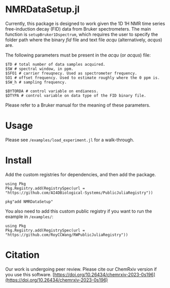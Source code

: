 # NMRDataSetup.jl
Currently, this package is designed to work given the 1D 1H NMR time series free-induction decay (FID) data from Bruker spectrometers. The main function is `setupBruker1Dspectrum`, which requires the user to specify the folder path where the binary *fid* file and text file *acqu* (alternatively, *acqus*) are.

The following parameters must be present in the *acqu* (or *acqus*) file:
```
$TD # total number of data samples acquired.
$SW # spectral window, in ppm.
$SFO1 # carrier freuqnecy. Used as spectrometer frequency.
SO1 # offset frequency. Used to estimate roughly where the 0 ppm is.
$SW_h # sampling frequency.

$BYTORDA # control variable on endianess.
$DTYPA # control variable on data type of the FID binary file.
```

Please refer to a Bruker manual for the meaning of these parameters.

# Usage
Please see `/examples/load_experiment.jl` for a walk-through. 

# Install
Add the custom registries for dependencies, and then add the package.
```
using Pkg
Pkg.Registry.add(RegistrySpec(url = "https://github.com/AI4DBiological-Systems/PublicJuliaRegistry"))

pkg"add NMRDataSetup"
```

You also need to add this custom public registry if you want to run the example in `/examples/`:
```
using Pkg
Pkg.Registry.add(RegistrySpec(url = "https://github.com/RoyCCWang/RWPublicJuliaRegistry"))
```


# Citation
Our work is undergoing peer review. Please cite our ChemRxiv version if you use this software.
[https://doi.org/10.26434/chemrxiv-2023-0s196](https://doi.org/10.26434/chemrxiv-2023-0s196)

